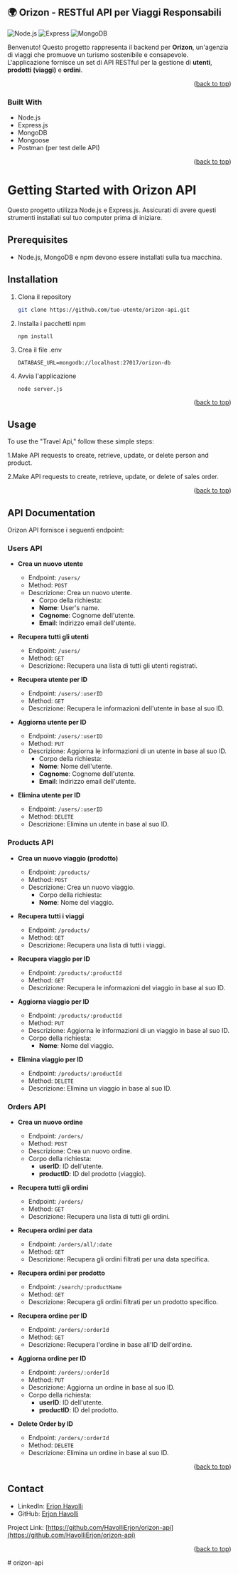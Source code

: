 ## 🌍 Orizon - RESTful API per Viaggi Responsabili

![Node.js](https://img.shields.io/badge/Node.js-18.x-green)
![Express](https://img.shields.io/badge/Express.js-Backend-blue)
![MongoDB](https://img.shields.io/badge/MongoDB-Database-brightgreen)

Benvenuto! Questo progetto rappresenta il backend per **Orizon**, un'agenzia di viaggi che promuove un turismo sostenibile e consapevole. L'applicazione fornisce un set di API RESTful per la gestione di **utenti**, **prodotti (viaggi)** e **ordini**.

<p align="right">(<a href="#readme-top">back to top</a>)</p>

### Built With

- Node.js
- Express.js
- MongoDB
- Mongoose
- Postman (per test delle API)

<p align="right">(<a href="#readme-top">back to top</a>)</p>

# Getting Started with Orizon API

Questo progetto utilizza Node.js e Express.js. Assicurati di avere questi strumenti installati sul tuo computer prima di iniziare.

## Prerequisites

- Node.js, MongoDB e npm devono essere installati sulla tua macchina.

## Installation

1. Clona il repository

   ```sh
   git clone https://github.com/tuo-utente/orizon-api.git

2. Installa i pacchetti npm

   ```
   npm install
   ```

3. Crea il file .env

   ```
   DATABASE_URL=mongodb://localhost:27017/orizon-db

   ```

4. Avvia l'applicazione
   ```
   node server.js
   ```
      <p align="right">(<a href="#readme-top">back to top</a>)</p>


## Usage

To use the "Travel Api," follow these simple steps:

1.Make API requests to create, retrieve, update, or delete person and product.

2.Make API requests to create, retrieve, update, or delete of sales order.

<p align="right">(<a href="#readme-top">back to top</a>)</p>


## API Documentation

Orizon API fornisce i seguenti endpoint:

### Users API
- **Crea un nuovo utente**

  - Endpoint: `/users/`
  - Method: `POST`
  - Descrizione: Crea un nuovo utente.
    - Corpo della richiesta:
    - **Nome**: User's name.
    - **Cognome**: Cognome dell'utente.
    - **Email**:  Indirizzo email dell'utente.

- **Recupera tutti gli utenti**

  - Endpoint: `/users/`
  - Method: `GET`
  - Descrizione: Recupera una lista di tutti gli utenti registrati.

- **Recupera utente per ID**

  - Endpoint: `/users/:userID`
  - Method: `GET`
  - Descrizione: Recupera le informazioni dell'utente in base al suo ID.

- **Aggiorna utente per ID**

  - Endpoint: `/users/:userID`
  - Method: `PUT`
  - Descrizione: Aggiorna le informazioni di un utente in base al suo ID.
    - Corpo della richiesta:
    - **Nome**: Nome dell'utente.
    - **Cognome**: Cognome dell'utente.
    - **Email**: Indirizzo email dell'utente.

- **Elimina utente per ID**
  - Endpoint: `/users/:userID`
  - Method: `DELETE`
  - Descrizione: Elimina un utente in base al suo ID.

### Products API

- **Crea un nuovo viaggio (prodotto)**

  - Endpoint: `/products/`
  - Method: `POST`
  - Descrizione: Crea un nuovo viaggio.
    - Corpo della richiesta:
    - **Nome**: Nome del viaggio.

- **Recupera tutti i viaggi**

  - Endpoint: `/products/`
  - Method: `GET`
  - Descrizione: Recupera una lista di tutti i viaggi.

- **Recupera viaggio per ID**

  - Endpoint: `/products/:productId`
  - Method: `GET`
  - Descrizione: Recupera le informazioni del viaggio in base al suo ID.

- **Aggiorna viaggio per ID**

  - Endpoint: `/products/:productId`
  - Method: `PUT`
  - Descrizione: Aggiorna le informazioni di un viaggio in base al suo ID.
  - Corpo della richiesta:
    - **Nome**: Nome del viaggio.

- **Elimina viaggio per ID**
  - Endpoint: `/products/:productId`
  - Method: `DELETE`
  - Descrizione: Elimina un viaggio in base al suo ID.

### Orders API

- **Crea un nuovo ordine**

  - Endpoint: `/orders/`
  - Method: `POST`
  - Descrizione: Crea un nuovo ordine.
  - Corpo della richiesta:
    - **userID**: ID dell'utente.
    - **productID**: ID del prodotto (viaggio).

- **Recupera tutti gli ordini**

  - Endpoint: `/orders/`
  - Method: `GET`
  - Descrizione: Recupera una lista di tutti gli ordini.

- **Recupera ordini per data**

  - Endpoint: `/orders/all/:date`
  - Method: `GET`
  - Descrizione: Recupera gli ordini filtrati per una data specifica.

- **Recupera ordini per prodotto**

  - Endpoint: `/search/:productName`
  - Method: `GET`
  - Descrizione: Recupera gli ordini filtrati per un prodotto specifico.

- **Recupera ordine per ID**

  - Endpoint: `/orders/:orderId`
  - Method: `GET`
  - Descrizione: Recupera l'ordine in base all'ID dell'ordine.

- **Aggiorna ordine per ID**

  - Endpoint: `/orders/:orderId`
  - Method: `PUT`
  - Descrizione: Aggiorna un ordine in base al suo ID.
  - Corpo della richiesta:
    - **userID**: ID dell'utente.
    - **productID**:  ID del prodotto.

- **Delete Order by ID**
  - Endpoint: `/orders/:orderId`
  - Method: `DELETE`
  - Descrizione: Elimina un ordine in base al suo ID.

<p align="right">(<a href="#readme-top">back to top</a>)</p>


## Contact

- LinkedIn: [Erjon Havolli](https://www.linkedin.com/in/erjon-havolli/)
- GitHub: [Erjon Havolli](https://github.com/HavolliErjon)

Project Link: [https://github.com/HavolliErjon/orizon-api](https://github.com/HavolliErjon/orizon-api)   

<p align="right">(<a href="#readme-top">back to top</a>)</p>
#   o r i z o n - a p i 
 
 

